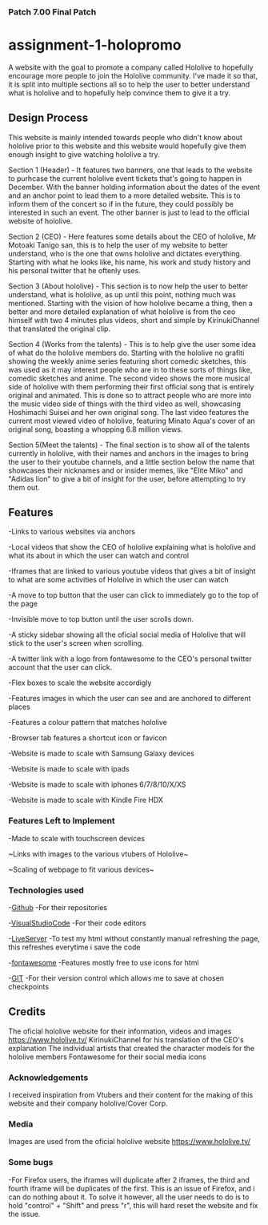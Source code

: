 ### Patch 7.00 Final Patch
# assignment-1-holopromo
A website with the goal to promote a company called Hololive to hopefully encourage more people to join the Hololive community.
I've made it so that, it is split into multiple sections all so to help the user to better understand what is hololive and to hopefully help convince them to give it a try.
## Design Process
This website is mainly intended towards people who didn't know about hololive prior to this website
and this website would hopefully give them enough insight to give watching hololive a try.

Section 1 (Header) - It features two banners, one that leads to the website to purhcase the current hololive event tickets that's going to happen in December. With the banner holding information about the dates of the event and an anchor point to lead them to a more detailed website. This is to inform them of the concert so if in the future, they could possibly be interested in such an event. The other banner is just to lead to the official website of hololive.

Section 2 (CEO) - Here features some details about the CEO of hololive, Mr Motoaki Tanigo san, this is to help the user of my website to better understand, who is the one that owns hololive and dictates everything. Starting with what he looks like, his name, his work and study history and his personal twitter that he oftenly uses.

Section 3 (About hololive) - This section is to now help the user to better understand, what is hololive, as up until this point, nothing much was mentioned. Starting with the vision of how hololive became a thing, then a better and more detailed explanation of what hololive is from the ceo himself with two 4 minutes plus videos, short and simple by KirinukiChannel that translated the original clip.

Section 4 (Works from the talents) - This is to help give the user some idea of what do the hololive members do. Starting with the hololive no grafiti showing the weekly anime series featuring short comedic sketches, this was used as it may interest people who are in to these sorts of things like, comedic sketches and anime. 
The second video shows the more musical side of hololive with them performing their first official song that is entirely original and animated. This is done so to attract people who are more into the music video side of things with the third video as well, showcasing Hoshimachi Suisei and her own original song.
The last video features the current most viewed video of hololive, featuring Minato Aqua's cover of an original song, boasting a whopping 6.8 million views.

Section 5(Meet the talents) - The final section is to show all of the talents currently in hololive, with their names and anchors in the images to bring the user to their youtube channels, and a little section below the name that showcases their nicknames and or insider memes, like "Elite Miko" and "Adidas lion" to give a bit of insight for the user, before attempting to try them out.

## Features
-Links to various websites via anchors

-Local videos that show the CEO of hololive explaining what is hololive and what its about in which the user can watch and control

-Iframes that are linked to various youtube videos that gives a bit of insight to what are some activities of Hololive in which the user can watch

-A move to top button that the user can click to immediately go to the top of the page

-Invisible move to top button until the user scrolls down.

-A sticky sidebar showing all the oficial social media of Hololive that will stick to the user's screen when scrolling.

-A twitter link with a logo from fontawesome to the CEO's personal twitter account that the user can click.

-Flex boxes to scale the website accordigly

-Features images in which the user can see and are anchored to different places

-Features a colour pattern that matches hololive

-Browser tab features a shortcut icon or favicon

-Website is made to scale with Samsung Galaxy devices

-Website is made to scale with ipads

-Website is made to scale with iphones 6/7/8/10/X/XS

-Website is made to scale with Kindle Fire HDX

### Features Left to Implement
-Made to scale with touchscreen devices

~Links with images to the various vtubers of Hololive~

~Scaling of webpage to fit various devices~
### Technologies used
-[Github](https://github.com/)
   -For their repositories
   
-[VisualStudioCode](https://code.visualstudio.com/)
   -For their code editors
   
-[LiveServer](https://marketplace.visualstudio.com/items?itemName=ritwickdey.LiveServer)
   -To test my html without constantly manual refreshing the page, this refreshes everytime i save the code
   
-[fontawesome](https://fontawesome.com/)
   -Features mostly free to use icons for html
   
-[GIT](https://git-scm.com/)
   -For their version control which allows me to save at chosen checkpoints

## Credits
The oficial hololive website for their information, videos and images https://www.hololive.tv/
KirinukiChannel for his translation of the CEO's explanation
The individual artists that created the character models for the hololive members
Fontawesome for their social media icons
### Acknowledgements
I received inspiration from Vtubers and their content for the making of this website and their company hololive/Cover Corp.
### Media
Images are used from the oficial hololive website https://www.hololive.tv/
### Some bugs
-For Firefox users, the iframes will duplicate after 2 iframes, the third and fourth iframe will be duplicates of the first. This is an issue of Firefox, and i can do nothing about it. To solve it however, all the user needs to do is to hold "control" + "Shift" and press "r", this will hard reset the website and fix the issue.
